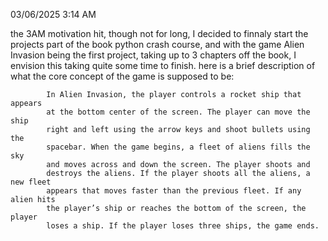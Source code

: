 03/06/2025 3:14 AM

the 3AM motivation hit, though not for long, I decided to finnaly start the projects part of the book python crash course, and with the game Alien Invasion being the first project, taking up to 3 chapters off the book, I envision this taking quite some time to finish.
here is a brief description of what the core concept of the game is  supposed to be:


            In Alien Invasion, the player controls a rocket ship that appears
            at the bottom center of the screen. The player can move the ship
            right and left using the arrow keys and shoot bullets using the
            spacebar. When the game begins, a fleet of aliens fills the sky
            and moves across and down the screen. The player shoots and
            destroys the aliens. If the player shoots all the aliens, a new fleet
            appears that moves faster than the previous fleet. If any alien hits
            the player’s ship or reaches the bottom of the screen, the player
            loses a ship. If the player loses three ships, the game ends.
